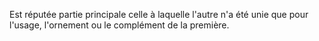   
 Est réputée partie principale celle à laquelle l'autre n'a été unie que pour l'usage, l'ornement ou le complément de la première.  

  
